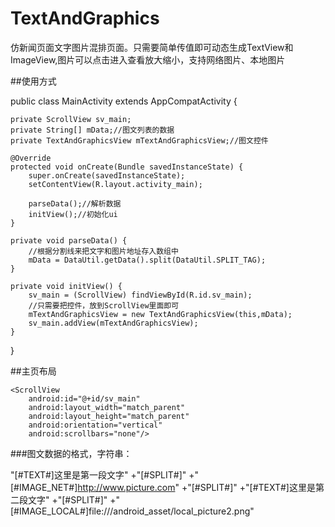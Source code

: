 # TextAndGraphics
仿新闻页面文字图片混排页面。只需要简单传值即可动态生成TextView和ImageView,图片可以点击进入查看放大缩小，支持网络图片、本地图片

##使用方式

public class MainActivity extends AppCompatActivity {

    private ScrollView sv_main;
    private String[] mData;//图文列表的数据
    private TextAndGraphicsView mTextAndGraphicsView;//图文控件
    
    @Override
    protected void onCreate(Bundle savedInstanceState) {
        super.onCreate(savedInstanceState);
        setContentView(R.layout.activity_main);

        parseData();//解析数据
        initView();//初始化ui
    }

    private void parseData() {
        //根据分割线来把文字和图片地址存入数组中
        mData = DataUtil.getData().split(DataUtil.SPLIT_TAG);
    }

    private void initView() {
        sv_main = (ScrollView) findViewById(R.id.sv_main);
        //只需要把控件，放到ScrollView里面即可
        mTextAndGraphicsView = new TextAndGraphicsView(this,mData);
        sv_main.addView(mTextAndGraphicsView);
    }
}


##主页布局

<?xml version="1.0" encoding="utf-8"?>
<RelativeLayout xmlns:android="http://schemas.android.com/apk/res/android"
    xmlns:tools="http://schemas.android.com/tools"
    android:id="@+id/activity_main"
    android:layout_width="match_parent"
    android:layout_height="match_parent"
    tools:context="com.linchuan.textandgraphics.MainActivity">

    <ScrollView
        android:id="@+id/sv_main"
        android:layout_width="match_parent"
        android:layout_height="match_parent"
        android:orientation="vertical"
        android:scrollbars="none"/>
</RelativeLayout>


###图文数据的格式，字符串：

 "[#TEXT#]这里是第一段文字"
+"[#SPLIT#]"
+"[#IMAGE_NET#]http://www.picture.com"
+"[#SPLIT#]"
+"[#TEXT#]这里是第二段文字"
+"[#SPLIT#]"
+"[#IMAGE_LOCAL#]file:///android_asset/local_picture2.png"
